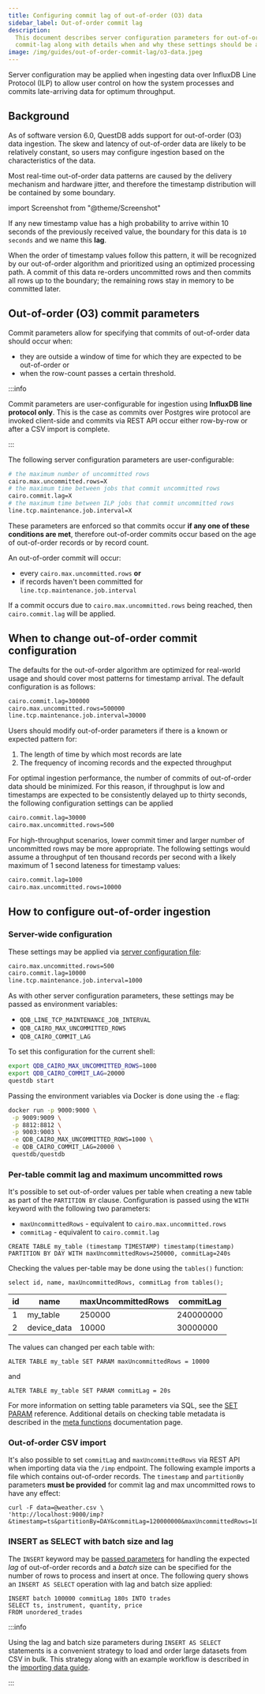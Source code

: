 ```yaml
---
title: Configuring commit lag of out-of-order (O3) data
sidebar_label: Out-of-order commit lag
description:
  This document describes server configuration parameters for out-of-order
  commit-lag along with details when and why these settings should be applied
image: /img/guides/out-of-order-commit-lag/o3-data.jpeg
---
```


Server configuration may be applied when ingesting data over InfluxDB Line
Protocol (ILP) to allow user control on how the system processes and commits
late-arriving data for optimum throughput.

## Background

As of software version 6.0, QuestDB adds support for out-of-order (O3) data
ingestion. The skew and latency of out-of-order data are likely to be relatively
constant, so users may configure ingestion based on the characteristics of the
data.

Most real-time out-of-order data patterns are caused by the delivery mechanism
and hardware jitter, and therefore the timestamp distribution will be contained
by some boundary.

import Screenshot from "@theme/Screenshot"

<Screenshot
  alt="A diagram showing how data may arrive with random timings from clients due to network jitter or latency"
  height={334}
  src="/img/guides/out-of-order-commit-lag/o3-data.jpeg"
  title="Records with various network-induced delays"
  width={650}
/>

If any new timestamp value has a high probability to arrive within 10 seconds of
the previously received value, the boundary for this data is `10 seconds` and we
name this **lag**.

When the order of timestamp values follow this pattern, it will be recognized by
our out-of-order algorithm and prioritized using an optimized processing path. A
commit of this data re-orders uncommitted rows and then commits all rows up to
the boundary; the remaining rows stay in memory to be committed later.

## Out-of-order (O3) commit parameters

Commit parameters allow for specifying that commits of out-of-order data should
occur when:

- they are outside a window of time for which they are expected to be
  out-of-order or
- when the row-count passes a certain threshold.

:::info

Commit parameters are user-configurable for ingestion using **InfluxDB line
protocol only**. This is the case as commits over Postgres wire protocol are
invoked client-side and commits via REST API occur either row-by-row or after a
CSV import is complete.

:::

The following server configuration parameters are user-configurable:

```bash
# the maximum number of uncommitted rows
cairo.max.uncommitted.rows=X
# the maximum time between jobs that commit uncommitted rows
cairo.commit.lag=X
# the maximum time between ILP jobs that commit uncommitted rows
line.tcp.maintenance.job.interval=X
```

These parameters are enforced so that commits occur **if any one of these
conditions are met**, therefore out-of-order commits occur based on the age of
out-of-order records or by record count.

An out-of-order commit will occur:

- every `cairo.max.uncommitted.rows` **or**
- if records haven't been committed for `line.tcp.maintenance.job.interval`

If a commit occurs due to `cairo.max.uncommitted.rows` being reached, then
`cairo.commit.lag` will be applied.

## When to change out-of-order commit configuration

The defaults for the out-of-order algorithm are optimized for real-world usage
and should cover most patterns for timestamp arrival. The default configuration
is as follows:

```txt title="Defaults"
cairo.commit.lag=300000
cairo.max.uncommitted.rows=500000
line.tcp.maintenance.job.interval=30000
```

Users should modify out-of-order parameters if there is a known or expected
pattern for:

1. The length of time by which most records are late
2. The frequency of incoming records and the expected throughput

For optimal ingestion performance, the number of commits of out-of-order data
should be minimized. For this reason, if throughput is low and timestamps are
expected to be consistently delayed up to thirty seconds, the following
configuration settings can be applied

```txt title="server.conf"
cairo.commit.lag=30000
cairo.max.uncommitted.rows=500
```

For high-throughput scenarios, lower commit timer and larger number of
uncommitted rows may be more appropriate. The following settings would assume a
throughput of ten thousand records per second with a likely maximum of 1 second
lateness for timestamp values:

```txt title="server.conf"
cairo.commit.lag=1000
cairo.max.uncommitted.rows=10000
```

## How to configure out-of-order ingestion

### Server-wide configuration

These settings may be applied via
[server configuration file](/docs/reference/configuration/):

```txt title="server.conf"
cairo.max.uncommitted.rows=500
cairo.commit.lag=10000
line.tcp.maintenance.job.interval=1000
```

As with other server configuration parameters, these settings may be passed as
environment variables:

- `QDB_LINE_TCP_MAINTENANCE_JOB_INTERVAL`
- `QDB_CAIRO_MAX_UNCOMMITTED_ROWS`
- `QDB_CAIRO_COMMIT_LAG`

To set this configuration for the current shell:

```bash title="Setting environment variables"
export QDB_CAIRO_MAX_UNCOMMITTED_ROWS=1000
export QDB_CAIRO_COMMIT_LAG=20000
questdb start
```

Passing the environment variables via Docker is done using the `-e` flag:

```bash
docker run -p 9000:9000 \
 -p 9009:9009 \
 -p 8812:8812 \
 -p 9003:9003 \
 -e QDB_CAIRO_MAX_UNCOMMITTED_ROWS=1000 \
 -e QDB_CAIRO_COMMIT_LAG=20000 \
 questdb/questdb
```

### Per-table commit lag and maximum uncommitted rows

It's possible to set out-of-order values per table when creating a new table as
part of the `PARTITION BY` clause. Configuration is passed using the `WITH`
keyword with the following two parameters:

- `maxUncommittedRows` - equivalent to `cairo.max.uncommitted.rows`
- `commitLag` - equivalent to `cairo.commit.lag`

```questdb-sql title="Setting out-of-order table parameters via SQL"
CREATE TABLE my_table (timestamp TIMESTAMP) timestamp(timestamp)
PARTITION BY DAY WITH maxUncommittedRows=250000, commitLag=240s
```

Checking the values per-table may be done using the `tables()` function:

```questdb-sql title="List all tables"
select id, name, maxUncommittedRows, commitLag from tables();
```

| id  | name        | maxUncommittedRows | commitLag |
| --- | ----------- | ------------------ | --------- |
| 1   | my_table    | 250000             | 240000000 |
| 2   | device_data | 10000              | 30000000  |

The values can changed per each table with:

```questdb-sql title="Altering maximum number of out-of-order rows via SQL"
ALTER TABLE my_table SET PARAM maxUncommittedRows = 10000
```

and

```questdb-sql title="Altering out-of-order commit lag via SQL"
ALTER TABLE my_table SET PARAM commitLag = 20s
```

For more information on setting table parameters via SQL, see the
[SET PARAM](/docs/reference/sql/alter-table-set-param/) reference. Additional
details on checking table metadata is described in the
[meta functions](/docs/reference/function/meta/) documentation page.

### Out-of-order CSV import

It's also possible to set `commitLag` and `maxUncommittedRows` via REST API when
importing data via the `/imp` endpoint. The following example imports a file
which contains out-of-order records. The `timestamp` and `partitionBy`
parameters **must be provided** for commit lag and max uncommitted rows to have
any effect:

```shell
curl -F data=@weather.csv \
'http://localhost:9000/imp?&timestamp=ts&partitionBy=DAY&commitLag=120000000&maxUncommittedRows=10000'
```

### INSERT as SELECT with batch size and lag

The `INSERT` keyword may be
[passed parameters](/docs/reference/sql/insert/#parameters) for handling the
expected _lag_ of out-of-order records and a _batch_ size can be specified for
the number of rows to process and insert at once. The following query shows an
`INSERT AS SELECT` operation with lag and batch size applied:

```questdb-sql
INSERT batch 100000 commitLag 180s INTO trades
SELECT ts, instrument, quantity, price
FROM unordered_trades
```

:::info

Using the lag and batch size parameters during `INSERT AS SELECT` statements is
a convenient strategy to load and order large datasets from CSV in bulk. This
strategy along with an example workflow is described in the
[importing data guide](/docs/guides/importing-data/).

:::
